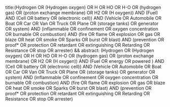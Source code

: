 title:(Hydrogen OR (Hydrogen oxygen) OR H OR HO OR H-O OR (hydrogen gas) OR (proton exchange membrane) OR H2 OR (H oxygen)) 
AND (Fuel) 
AND (Cell OR battery OR (electronic cell)) 
AND (Vehicle OR Automobile OR Boat OR Car OR Van OR Truck OR Plane OR (storage tanks) OR generator OR system) 
AND (inflammable OR confinement OR oxygen concentration OR burnable OR combustion) 
AND (fire OR flame OR explosion OR gas OR blaze OR heat OR smoke OR Sparks OR burst OR blast) 
AND (prevention OR proof* OR protection OR retardant OR extinguishing OR Retarding OR Resistance OR stop OR arrester) 
&& abstract: (Hydrogen OR (Hydrogen oxygen) OR H OR HO OR H-O OR (hydrogen gas) OR (proton exchange membrane) OR H2 OR (H oxygen)) 
AND (Fuel OR energy OR powered ) 
AND (Cell OR battery OR (electronic cell)) 
AND (Vehicle OR Automobile OR Boat OR Car OR Van OR Truck OR Plane OR (storage tanks) OR generator OR system) 
AND (inflammable OR confinement OR oxygen concentration OR burnable OR combustion) 
AND (fire OR flame OR explosion OR gas OR blaze OR heat OR smoke OR Sparks OR burst OR blast) 
AND (prevention OR proof* OR protection OR retardant OR extinguishing OR Retarding OR Resistance OR stop OR arrester)